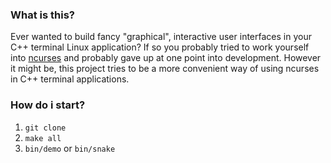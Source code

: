 ### What is this?

Ever wanted to build fancy "graphical", interactive user interfaces in your C++ terminal Linux application? If so you probably tried to work yourself into [ncurses](https://en.wikipedia.org/wiki/Ncurses) and probably gave up at one point into development. However it might be, this project tries to be a more convenient way of using ncurses in C++ terminal applications.

### How do i start?

1.  `git clone`
2.  `make all`
3.  `bin/demo` or `bin/snake`